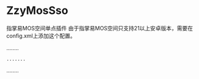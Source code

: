 # ZzyMosSso
指掌易MOS空间单点插件
由于指掌易MOS空间只支持21以上安卓版本，需要在config.xml上添加这个配置。 <preference name="android-minSdkVersion" value="21" />

........

<platform name="android">
	
    .......
	
   <preference name="android-minSdkVersion" value="21" />
   
</platform>

........
